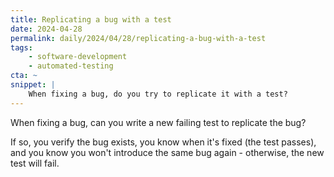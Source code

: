 ```yaml
---
title: Replicating a bug with a test
date: 2024-04-28
permalink: daily/2024/04/28/replicating-a-bug-with-a-test
tags:
    - software-development
    - automated-testing
cta: ~
snippet: |
    When fixing a bug, do you try to replicate it with a test?
---
```


When fixing a bug, can you write a new failing test to replicate the bug?

If so, you verify the bug exists, you know when it's fixed (the test passes), and you know you won't introduce the same bug again - otherwise, the new test will fail.
